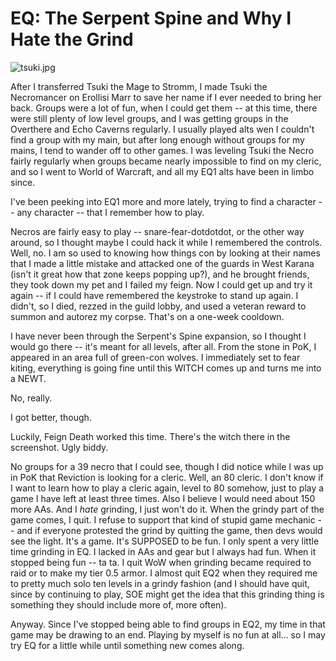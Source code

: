 # EQ: The Serpent Spine and Why I Hate the Grind

![tsuki.jpg](http://westkarana.com/wp-content/uploads/2008/04/tsuki.jpg)

After I transferred Tsuki the Mage to Stromm, I made Tsuki the Necromancer on Erollisi Marr to save her name if I ever needed to bring her back. Groups were a lot of fun, when I could get them -- at this time, there were still plenty of low level groups, and I was getting groups in the Overthere and Echo Caverns regularly. I usually played alts wen I couldn't find a group with my main, but after long enough without groups for my mains, I tend to wander off to other games. I was leveling Tsuki the Necro fairly regularly when groups became nearly impossible to find on my cleric, and so I went to World of Warcraft, and all my EQ1 alts have been in limbo since.

I've been peeking into EQ1 more and more lately, trying to find a character -- any character -- that I remember how to play.

Necros are fairly easy to play -- snare-fear-dotdotdot, or the other way around, so I thought maybe I could hack it while I remembered the controls. Well, no. I am so used to knowing how things con by looking at their names that I made a little mistake and attacked one of the guards in West Karana (isn't it great how that zone keeps popping up?), and he brought friends, they took down my pet and I failed my feign. Now I could get up and try it again -- if I could have remembered the keystroke to stand up again. I didn't, so I died, rezzed in the guild lobby, and used a veteran reward to summon and autorez my corpse. That's on a one-week cooldown.

I have never been through the Serpent's Spine expansion, so I thought I would go there -- it's meant for all levels, after all. From the stone in PoK, I appeared in an area full of green-con wolves. I immediately set to fear kiting, everything is going fine until this WITCH comes up and turns me into a NEWT.

No, really.

I got better, though. 

Luckily, Feign Death worked this time. There's the witch there in the screenshot. Ugly biddy.

No groups for a 39 necro that I could see, though I did notice while I was up in PoK that Reviction is looking for a cleric. Well, an 80 cleric. I don't know if I want to learn how to play a cleric again, level to 80 somehow, just to play a game I have left at least three times. Also I believe I would need about 150 more AAs. And I *hate* grinding, I just won't do it. When the grindy part of the game comes, I quit. I refuse to support that kind of stupid game mechanic -- and if everyone protested the grind by quitting the game, then devs would see the light. It's a game. It's SUPPOSED to be fun. I only spent a very little time grinding in EQ. I lacked in AAs and gear but I always had fun. When it stopped being fun -- ta ta. I quit WoW when grinding became required to raid or to make my tier 0.5 armor. I almost quit EQ2 when they required me to pretty much solo ten levels in a grindy fashion (and I should have quit, since by continuing to play, SOE might get the idea that this grinding thing is something they should include more of, more often).

Anyway. Since I've stopped being able to find groups in EQ2, my time in that game may be drawing to an end. Playing by myself is no fun at all... so I may try EQ for a little while until something new comes along.

